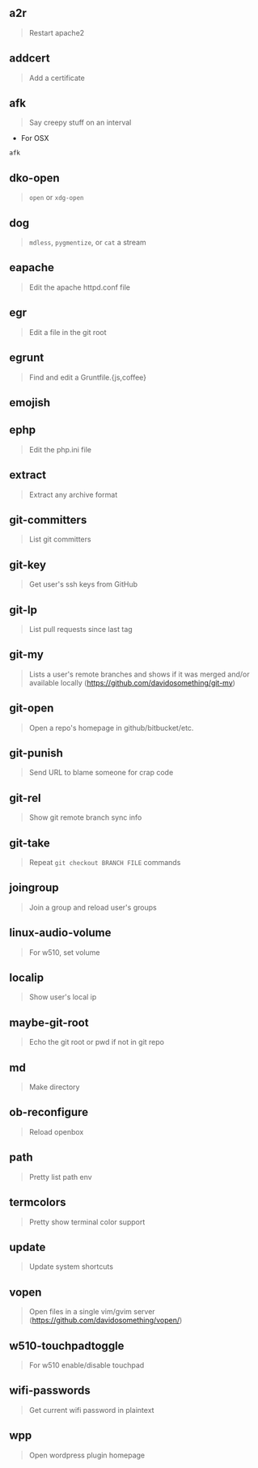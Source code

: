 ## a2r

> Restart apache2

## addcert

> Add a certificate

## afk

> Say creepy stuff on an interval

- For OSX

```shell
afk
```

## dko-open

> `open` or `xdg-open`

## dog

> `mdless`, `pygmentize`, or `cat` a stream

## eapache

> Edit the apache httpd.conf file

## egr

> Edit a file in the git root

## egrunt

> Find and edit a Gruntfile.{js,coffee}

## emojish

## ephp

> Edit the php.ini file

## extract

> Extract any archive format

## git-committers

> List git committers

## git-key

> Get user's ssh keys from GitHub

## git-lp

> List pull requests since last tag

## git-my

> Lists a user's remote branches and shows if it was merged and/or available
> locally (https://github.com/davidosomething/git-my)

## git-open

> Open a repo's homepage in github/bitbucket/etc.

## git-punish

> Send URL to blame someone for crap code

## git-rel

> Show git remote branch sync info

## git-take

> Repeat `git checkout BRANCH FILE` commands

## joingroup

> Join a group and reload user's groups

## linux-audio-volume

> For w510, set volume

## localip

> Show user's local ip

## maybe-git-root

> Echo the git root or pwd if not in git repo

## md

> Make directory

## ob-reconfigure

> Reload openbox

## path

> Pretty list path env

## termcolors

> Pretty show terminal color support

## update

> Update system shortcuts

## vopen

> Open files in a single vim/gvim server
> (https://github.com/davidosomething/vopen/)

## w510-touchpadtoggle

> For w510 enable/disable touchpad

## wifi-passwords

> Get current wifi password in plaintext

## wpp

> Open wordpress plugin homepage

